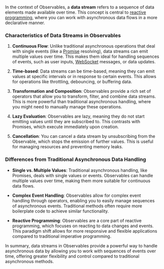In the context of Observables, a **data stream** refers to a sequence of data elements made available over time. This concept is central to [reactive programming](https://en.wikipedia.org/wiki/Reactive_programming), where you can work with asynchronous data flows in a more declarative manner.

### Characteristics of Data Streams in Observables

1. **Continuous Flow**: Unlike traditional asynchronous operations that deal with single events (like a [Promise](https://developer.mozilla.org/en-US/docs/Web/JavaScript/Reference/Global_Objects/Promise) resolving), data streams can emit multiple values over time. This makes them ideal for handling sequences of events, such as user inputs, [WebSocket](https://developer.mozilla.org/en-US/docs/Web/API/WebSockets_API) messages, or data updates.

2. **Time-based**: Data streams can be time-based, meaning they can emit values at specific intervals or in response to certain events. This allows for operations like throttling, debouncing, or buffering data.

3. **Transformation and Composition**: Observables provide a rich set of operators that allow you to transform, filter, and combine data streams. This is more powerful than traditional asynchronous handling, where you might need to manually manage these operations.

4. **Lazy Evaluation**: Observables are lazy, meaning they do not start emitting values until they are subscribed to. This contrasts with Promises, which execute immediately upon creation.

5. **Cancellation**: You can cancel a data stream by unsubscribing from the Observable, which stops the emission of further values. This is useful for managing resources and preventing memory leaks.

### Differences from Traditional Asynchronous Data Handling

- **Single vs. Multiple Values**: Traditional asynchronous handling, like Promises, deals with single values or events. Observables can handle multiple values over time, making them more suitable for continuous data flows.

- **Complex Event Handling**: Observables allow for complex event handling through operators, enabling you to easily manage sequences of asynchronous events. Traditional methods often require more boilerplate code to achieve similar functionality.

- **Reactive Programming**: Observables are a core part of reactive programming, which focuses on reacting to data changes and events. This paradigm shift allows for more responsive and flexible applications compared to traditional imperative programming.

In summary, data streams in Observables provide a powerful way to handle asynchronous data by allowing you to work with sequences of events over time, offering greater flexibility and control compared to traditional asynchronous methods.
        